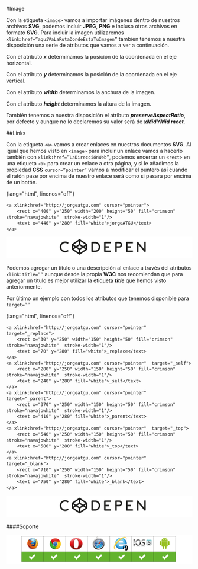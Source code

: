 #Image

Con la etiqueta `<image>` vamos a importar imágenes dentro de nuestros archivos **SVG**, podemos incluir **JPEG**, **PNG** e incluso otros archivos en formato **SVG**. Para incluir la imagen utilizaremos `xlink:href=”aquíVaLaRutaDondeEstaTuImagen”` también tenemos a nuestra disposición una serie de atributos que vamos a ver a continuación.

Con el atributo ***x*** determinamos la posición de la coordenada en el eje horizontal.

Con el atributo ***y*** determinamos la posición de la coordenada en el eje vertical.

Con el atributo ***width*** determinamos la anchura de la imagen.

Con el atributo ***height*** determinamos la altura de la imagen.

También tenemos a nuestra disposición el atributo ***preserveAspectRatio***, por defecto y aunque no lo declaremos su valor será de ***xMidYMid meet***.

##Links

Con la etiqueta `<a>` vamos a crear enlaces en nuestros documentos **SVG**. Al igual que hemos visto en `<image>` para incluir un enlace vamos a hacerlo también con `xlink:href=”LaDirecciónWeb”`, podemos encerrar un `<rect>` en una etiqueta `<a>` para crear un enlace a otra página, y si le añadimos la propiedad **CSS** `cursor=”pointer”` vamos a modificar el puntero así cuando el ratón pase por encima de nuestro enlace será como si pasara por encima de un botón.


{lang="html", linenos="off"}
~~~~~~~
<a xlink:href="http://jorgeatgu.com" cursor="pointer">
	<rect x="400" y="250" width="200" height="50" fill="crimson" stroke="navajowhite"  stroke-width="1"/>
	<text x="440" y="280" fill="white">jorgeATGU</text>
</a>
~~~~~~~
[![](https://github.com/jorgeatgu/scalable/blob/master/images/logo-codepen.jpg)](http://codepen.io/jorgeatgu/details/DItFB/)

Podemos agregar un título o una descripción al enlace a través del atributos `xlink:title=””` aunque desde la propia **W3C** nos recomiendan que para agregar un título es mejor utilizar la etiqueta ***title*** que hemos visto anteriormente.

Por último un ejemplo con todos los atributos que tenemos disponible para `target=””`

{lang="html", linenos="off"}
~~~~~~~
<a xlink:href="http://jorgeatgu.com" cursor="pointer" target="_replace">
	<rect x="30" y="250" width="150" height="50" fill="crimson" stroke="navajowhite"  stroke-width="1"/>
	<text x="70" y="280" fill="white">_replace</text>
</a>
<a xlink:href="http://jorgeatgu.com" cursor="pointer"  target="_self">
	<rect x="200" y="250" width="150" height="50" fill="crimson" stroke="navajowhite"  stroke-width="1"/>
	<text x="240" y="280" fill="white">_self</text>
</a>
<a xlink:href="http://jorgeatgu.com" cursor="pointer"  target="_parent">
	<rect x="370" y="250" width="150" height="50" fill="crimson" stroke="navajowhite"  stroke-width="1"/>
	<text x="410" y="280" fill="white">_parent</text>
</a>
<a xlink:href="http://jorgeatgu.com" cursor="pointer"  target="_top">
	<rect x="540" y="250" width="150" height="50" fill="crimson" stroke="navajowhite"  stroke-width="1"/>
	<text x="580" y="280" fill="white">_top</text>
</a>
<a xlink:href="http://jorgeatgu.com" cursor="pointer"  target="_blank">
	<rect x="710" y="250" width="150" height="50" fill="crimson" stroke="navajowhite"  stroke-width="1"/>
	<text x="750" y="280" fill="white">_blank</text>
</a>
~~~~~~~
[![](https://github.com/jorgeatgu/scalable/blob/master/images/logo-codepen.jpg)](http://codepen.io/jorgeatgu/details/JCqyt/)

####Soporte

![](https://github.com/jorgeatgu/scalable/blob/master/images/soporte/primera.jpg)
